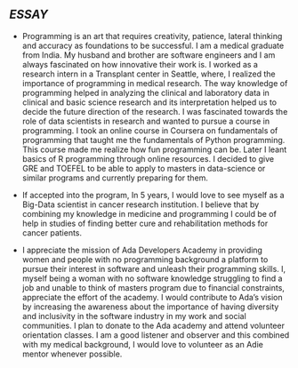 ## *_ESSAY_*

* Programming is an art that requires creativity, patience, lateral thinking and accuracy as foundations to be successful. I am a medical graduate from India. My husband and brother are software engineers and I am always fascinated on how innovative their work is. I worked as a research intern in a Transplant center in Seattle, where, I realized the importance of programming in medical research. The way knowledge of programming helped in analyzing the clinical and laboratory data in clinical and basic science research and its interpretation helped us to decide the future direction of the research. I was fascinated towards the role of data scientists in research and wanted to pursue a course in programming. I took an online course in Coursera on fundamentals of programming that taught me the fundamentals of Python programming. This course made me realize how fun programming can be. Later I leant basics of R programming through online resources. I decided to give GRE and TOEFEL to be able to apply to masters in data-science or similar programs and currently preparing for them.

* If accepted into the program, In 5 years, I would love to see myself as a Big-Data scientist in cancer research institution. I believe that by combining my knowledge in medicine and programming I could be of help in studies of finding better cure and rehabilitation methods for cancer patients.

* I appreciate the mission of Ada Developers Academy in providing women and people with no programming background a platform to pursue their interest in software and unleash their programming skills. I, myself being a woman with no software knowledge struggling to find a job and unable to think of masters program due to financial constraints, appreciate the effort of the academy. I would contribute to Ada’s vision by increasing the awareness about the importance of having diversity and inclusivity in the software industry in my work and social communities. I plan to donate to the Ada academy and attend volunteer orientation classes. I am a good listener and observer and this combined with my medical background, I would love to volunteer as an Adie mentor whenever possible.

